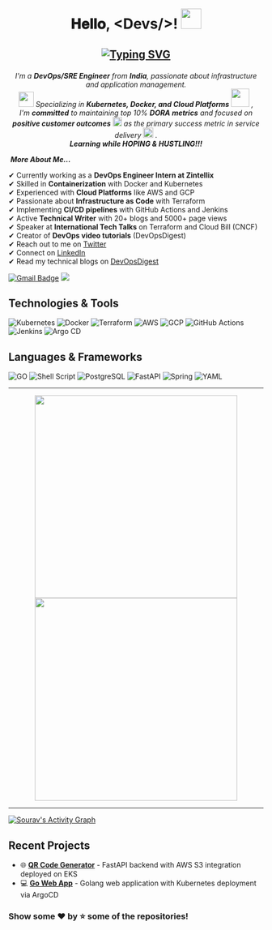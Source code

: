 <h1 align="center"> 𝐇𝐞𝐥𝐥𝐨, &lt;Devs/&gt;! <a target="_blank"> <img src="https://github.com/JayantGoel001/JayantGoel001/blob/master/GIF/Hi.gif" width="40px" /> </a></h1>

<h2 align="center">

[![Typing SVG](https://readme-typing-svg.herokuapp.com?font=firacode&color=%235BCDEC&size=26&duration=2500&center=true&vCenter=true&lines=This+is+Sourav;DevOps+Engineer;SRE+Enthusiast;Cloud+Native+Advocate)](https://git.io/typing-svg)

</h2>

<p align="center">
<em>
I'm a <b>DevOps/SRE Engineer</b> from <b>India</b>, passionate about infrastructure and application management. <br>
<img src="https://github.com/TheDudeThatCode/TheDudeThatCode/blob/master/Assets/Developer.gif" width="30px"> Specializing in <b>Kubernetes, Docker, and Cloud Platforms</b>&nbsp;<img src="https://github.com/TheDudeThatCode/TheDudeThatCode/blob/master/Assets/Designer.gif" width="36px">&nbsp,<br>
I'm <b>committed</b> to maintaining top 10% <b>DORA metrics</b> and focused on <b>positive customer outcomes</b> <img src="https://github.com/TheDudeThatCode/TheDudeThatCode/blob/master/Assets/Rocket.gif" width="18px"> as the primary success metric in service delivery <img src="https://github.com/TheDudeThatCode/TheDudeThatCode/blob/master/Assets/Medal.gif" width="20px">&nbsp.
</em>
<br>
<b><i>Learning while HOPING & HUSTLING!!!</i></b>
</p>

&nbsp;***More About Me...***

✔ Currently working as a **DevOps Engineer Intern at Zintellix**<br>
✔ Skilled in **Containerization** with Docker and Kubernetes<br>
✔ Experienced with **Cloud Platforms** like AWS and GCP<br>
✔ Passionate about **Infrastructure as Code** with Terraform<br>
✔ Implementing **CI/CD pipelines** with GitHub Actions and Jenkins<br>
✔ Active **Technical Writer** with 20+ blogs and 5000+ page views<br>
✔ Speaker at **International Tech Talks** on Terraform and Cloud Bill (CNCF)<br>
✔ Creator of **DevOps video tutorials** (DevOpsDigest)<br>
✔ Reach out to me on [Twitter](https://twitter.com/d_sourav156)<br>
✔ Connect on [LinkedIn](https://www.linkedin.com/in/dsourav155/)<br>
✔ Read my technical blogs on [DevOpsDigest](https://www.linkedin.com/newsletters/7044890431091851264/)<br>

[![Gmail Badge](https://img.shields.io/badge/-work.sourav155@gmail.com-c14438?style=flat-square&logo=Gmail&logoColor=white&link=mailto:work.sourav155@gmail.com)](mailto:work.sourav155@gmail.com)
![](https://komarev.com/ghpvc/?username=dsourav155&color=blueviolet&label=Profile+Views)

## Technologies & Tools

![Kubernetes](https://img.shields.io/badge/kubernetes-%23326ce5.svg?style=for-the-badge&logo=kubernetes&logoColor=white)
![Docker](https://img.shields.io/badge/docker-%230db7ed.svg?style=for-the-badge&logo=docker&logoColor=white)
![Terraform](https://img.shields.io/badge/terraform-%235835CC.svg?style=for-the-badge&logo=terraform&logoColor=white)
![AWS](https://img.shields.io/badge/AWS-%23FF9900.svg?style=for-the-badge&logo=amazon-aws&logoColor=white)
![GCP](https://img.shields.io/badge/GCP-%234285F4.svg?style=for-the-badge&logo=google-cloud&logoColor=white)
![GitHub Actions](https://img.shields.io/badge/github%20actions-%232671E5.svg?style=for-the-badge&logo=githubactions&logoColor=white)
![Jenkins](https://img.shields.io/badge/jenkins-%232C5263.svg?style=for-the-badge&logo=jenkins&logoColor=white)
![Argo CD](https://img.shields.io/badge/ArgoCD-EF7B4D.svg?style=for-the-badge&logo=argo&logoColor=white)

## Languages & Frameworks

![GO](https://img.shields.io/badge/go-%2300ADD8.svg?style=for-the-badge&logo=go&logoColor=white)
![Shell Script](https://img.shields.io/badge/shell_script-%23121011.svg?style=for-the-badge&logo=gnu-bash&logoColor=white)
![PostgreSQL](https://img.shields.io/badge/postgres-%23316192.svg?style=for-the-badge&logo=postgresql&logoColor=white)
![FastAPI](https://img.shields.io/badge/FastAPI-005571?style=for-the-badge&logo=fastapi&logoColor=white)
![Spring](https://img.shields.io/badge/spring-%236DB33F.svg?style=for-the-badge&logo=spring&logoColor=white)
![YAML](https://img.shields.io/badge/yaml-%23ffffff.svg?style=for-the-badge&logo=yaml&logoColor=151515)

<hr>

<p align="center">
<img width="400px" src="https://github-readme-stats.vercel.app/api?username=dsourav155&show_icons=true&theme=tokyonight&hide_border=true&bg_color=1F222E" />
<img width="400px" src="https://github-readme-streak-stats.herokuapp.com?user=dsourav155&theme=gotham&hide_border=true&fire=C77800&ring=DD910B&background=1F222E" />
<hr>
</p>

<a href="https://github.com/dsourav155"><img alt="Sourav's Activity Graph" src="https://activity-graph.herokuapp.com/graph?username=dsourav155&theme=react-dark&hide_border=true&area=true" /></a>

## Recent Projects

- 🌐 **[QR Code Generator](https://github.com/dsourav155/qr-code-generator)** - FastAPI backend with AWS S3 integration deployed on EKS
- 💻 **[Go Web App](https://github.com/dsourav155/go-web-app)** - Golang web application with Kubernetes deployment via ArgoCD

### Show some ❤️ by ⭐ some of the repositories!

